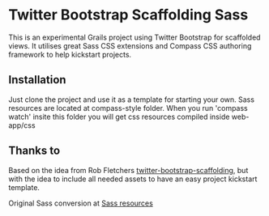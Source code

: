 # Twitter Bootstrap Scaffolding Sass

This is an experimental Grails project using Twitter Bootstrap for scaffolded views.
It utilises great Sass CSS extensions and Compass CSS authoring framework to help kickstart projects.


## Installation

Just clone the project and use it as a template for starting your own. 
Sass resources are located at compass-style folder. When you run 'compass watch' insite this folder you will get css resources compiled inside web-app/css

## Thanks to

Based on the idea from Rob Fletchers [twitter-bootstrap-scaffolding](https://github.com/robfle[tcher/twitter-bootstrap-scaffolding), but with the idea to include all needed assets to have an easy project kickstart template.

Original Sass conversion at [Sass resources](https://github.com/jlong/sass-twitter-bootstrap)
